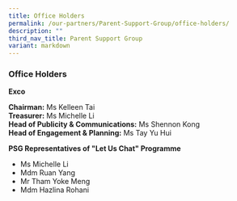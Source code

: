 ```yaml
---
title: Office Holders
permalink: /our-partners/Parent-Support-Group/office-holders/
description: ""
third_nav_title: Parent Support Group
variant: markdown
---
```

### Office Holders

**Exco**

**Chairman:** Ms Kelleen Tai<br>
**Treasurer:** Ms Michelle Li<br>
**Head of Publicity &amp; Communications:** Ms Shennon Kong<br>
**Head of Engagement &amp; Planning:** Ms Tay Yu Hui<br>

**PSG Representatives of "Let Us Chat" Programme**

*   Ms Michelle Li
*   Mdm Ruan Yang
*   Mr Tham Yoke Meng
*   Mdm Hazlina Rohani